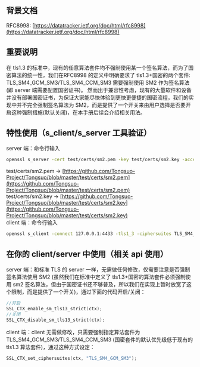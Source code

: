 <a name="lrjx4"></a>
## 背景文档
RFC8998: [https://datatracker.ietf.org/doc/html/rfc8998](https://datatracker.ietf.org/doc/html/rfc8998)
<a name="ac8549da"></a>
## 重要说明
在 tls1.3 的标准中，现有的任意算法套件均不强制使用某一个签名算法，而为了国密算法的统一性，我们在RFC8998 的定义中明确要求了 tls1.3+国密的两个套件: TLS_SM4_GCM_SM3/TLS_SM4_CCM_SM3 需要强制使用 SM2 作为签名算法(即 server 端需要配置国密证书)。 然而出于兼容性考虑，现有的大量软件和设备并没有部署国密证书，为保证大家能尽快体验到更快更便捷的国密流程，我们的实现中并不完全强制签名算法为 SM2，而是提供了一个开关来由用户选择是否要开启这种强制措施(默认关闭)，在本手册后续会介绍相关用法。
<a name="0344679d"></a>
## 特性使用（s_client/s_server 工具验证）
server 端：命令行输入
```bash
openssl s_server -cert test/certs/sm2.pem -key test/certs/sm2.key -accept 127.0.0.1:4433
```
test/certs/sm2.pem -> [https://github.com/Tongsuo-Project/Tongsuo/blob/master/test/certs/sm2.pem](https://github.com/Tongsuo-Project/Tongsuo/blob/master/test/certs/sm2.pem)<br />test/certs/sm2.key -> [https://github.com/Tongsuo-Project/Tongsuo/blob/master/test/certs/sm2.key](https://github.com/Tongsuo-Project/Tongsuo/blob/master/test/certs/sm2.key)<br />client 端：命令行输入
```bash
openssl s_client -connect 127.0.0.1:4433 -tls1_3 -ciphersuites TLS_SM4_GCM_SM3
```
<a name="041f0a9c"></a>
## 在你的 client/server 中使用（相关 api 使用）
server 端：和标准 TLS 的 server 一样，无需做任何修改，仅需要注意是否强制签名算法使用 SM2 (虽然我们在标准中定义了 tls1.3+国密的算法套件必须强制使用 sm2 签名算法，但由于国密证书还不够普及，所以我们在实现上暂时放宽了这个限制，而是提供了一个开关)，通过下面的代码开启/关闭：
```c
//开启
SSL_CTX_enable_sm_tls13_strict(ctx);
//关闭
SSL_CTX_disable_sm_tls13_strict(ctx);
```
client 端：client 无需做修改，只需要强制指定算法套件为 TLS_SM4_GCM_SM3/TLS_SM4_CCM_SM3 (国密套件的默认优先级低于现有的 tls1.3 算法套件)，通过这种方式设定：
```c
SSL_CTX_set_ciphersuites(ctx, "TLS_SM4_GCM_SM3");
```

